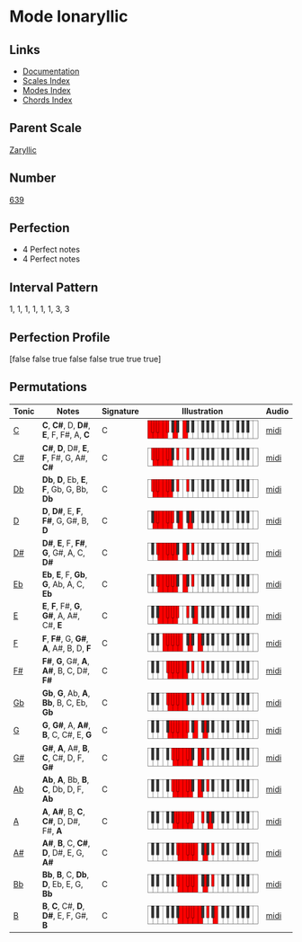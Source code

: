 # Mode Ionaryllic

## Links

- [Documentation](index.md)
- [Scales Index](Scales.md)
- [Modes Index](Modes.md)
- [Chords Index](Chords.md)

## Parent Scale

[Zaryllic](ScaleZaryllic.md)

## Number

[639](https://ianring.com/musictheory/scales/639)

## Perfection

- 4 Perfect notes
- 4 Perfect notes

## Interval Pattern

1, 1, 1, 1, 1, 1, 3, 3

## Perfection Profile

[false false true false false true true true]

## Permutations

| Tonic | Notes | Signature | Illustration | Audio |
|-------|-------|-----------|--------------|-------|
| [C](ModeCNaturalIonaryllic.md) | **C**, **C#**, D, **D#**, **E**, F, F#, A, **C** | C | ![CNaturalIonaryllic](ModeCNaturalIonaryllic.png) | [midi](https://github.com/edipermadi/music/blob/main/docs/ModeCNaturalIonaryllic.mid?raw=true) |
| [C#](ModeCSharpIonaryllic.md) | **C#**, **D**, D#, **E**, **F**, F#, G, A#, **C#** | C | ![CSharpIonaryllic](ModeCSharpIonaryllic.png) | [midi](https://github.com/edipermadi/music/blob/main/docs/ModeCSharpIonaryllic.mid?raw=true) |
| [Db](ModeDFlatIonaryllic.md) | **Db**, **D**, Eb, **E**, **F**, Gb, G, Bb, **Db** | C | ![DFlatIonaryllic](ModeDFlatIonaryllic.png) | [midi](https://github.com/edipermadi/music/blob/main/docs/ModeDFlatIonaryllic.mid?raw=true) |
| [D](ModeDNaturalIonaryllic.md) | **D**, **D#**, E, **F**, **F#**, G, G#, B, **D** | C | ![DNaturalIonaryllic](ModeDNaturalIonaryllic.png) | [midi](https://github.com/edipermadi/music/blob/main/docs/ModeDNaturalIonaryllic.mid?raw=true) |
| [D#](ModeDSharpIonaryllic.md) | **D#**, **E**, F, **F#**, **G**, G#, A, C, **D#** | C | ![DSharpIonaryllic](ModeDSharpIonaryllic.png) | [midi](https://github.com/edipermadi/music/blob/main/docs/ModeDSharpIonaryllic.mid?raw=true) |
| [Eb](ModeEFlatIonaryllic.md) | **Eb**, **E**, F, **Gb**, **G**, Ab, A, C, **Eb** | C | ![EFlatIonaryllic](ModeEFlatIonaryllic.png) | [midi](https://github.com/edipermadi/music/blob/main/docs/ModeEFlatIonaryllic.mid?raw=true) |
| [E](ModeENaturalIonaryllic.md) | **E**, **F**, F#, **G**, **G#**, A, A#, C#, **E** | C | ![ENaturalIonaryllic](ModeENaturalIonaryllic.png) | [midi](https://github.com/edipermadi/music/blob/main/docs/ModeENaturalIonaryllic.mid?raw=true) |
| [F](ModeFNaturalIonaryllic.md) | **F**, **F#**, G, **G#**, **A**, A#, B, D, **F** | C | ![FNaturalIonaryllic](ModeFNaturalIonaryllic.png) | [midi](https://github.com/edipermadi/music/blob/main/docs/ModeFNaturalIonaryllic.mid?raw=true) |
| [F#](ModeFSharpIonaryllic.md) | **F#**, **G**, G#, **A**, **A#**, B, C, D#, **F#** | C | ![FSharpIonaryllic](ModeFSharpIonaryllic.png) | [midi](https://github.com/edipermadi/music/blob/main/docs/ModeFSharpIonaryllic.mid?raw=true) |
| [Gb](ModeGFlatIonaryllic.md) | **Gb**, **G**, Ab, **A**, **Bb**, B, C, Eb, **Gb** | C | ![GFlatIonaryllic](ModeGFlatIonaryllic.png) | [midi](https://github.com/edipermadi/music/blob/main/docs/ModeGFlatIonaryllic.mid?raw=true) |
| [G](ModeGNaturalIonaryllic.md) | **G**, **G#**, A, **A#**, **B**, C, C#, E, **G** | C | ![GNaturalIonaryllic](ModeGNaturalIonaryllic.png) | [midi](https://github.com/edipermadi/music/blob/main/docs/ModeGNaturalIonaryllic.mid?raw=true) |
| [G#](ModeGSharpIonaryllic.md) | **G#**, **A**, A#, **B**, **C**, C#, D, F, **G#** | C | ![GSharpIonaryllic](ModeGSharpIonaryllic.png) | [midi](https://github.com/edipermadi/music/blob/main/docs/ModeGSharpIonaryllic.mid?raw=true) |
| [Ab](ModeAFlatIonaryllic.md) | **Ab**, **A**, Bb, **B**, **C**, Db, D, F, **Ab** | C | ![AFlatIonaryllic](ModeAFlatIonaryllic.png) | [midi](https://github.com/edipermadi/music/blob/main/docs/ModeAFlatIonaryllic.mid?raw=true) |
| [A](ModeANaturalIonaryllic.md) | **A**, **A#**, B, **C**, **C#**, D, D#, F#, **A** | C | ![ANaturalIonaryllic](ModeANaturalIonaryllic.png) | [midi](https://github.com/edipermadi/music/blob/main/docs/ModeANaturalIonaryllic.mid?raw=true) |
| [A#](ModeASharpIonaryllic.md) | **A#**, **B**, C, **C#**, **D**, D#, E, G, **A#** | C | ![ASharpIonaryllic](ModeASharpIonaryllic.png) | [midi](https://github.com/edipermadi/music/blob/main/docs/ModeASharpIonaryllic.mid?raw=true) |
| [Bb](ModeBFlatIonaryllic.md) | **Bb**, **B**, C, **Db**, **D**, Eb, E, G, **Bb** | C | ![BFlatIonaryllic](ModeBFlatIonaryllic.png) | [midi](https://github.com/edipermadi/music/blob/main/docs/ModeBFlatIonaryllic.mid?raw=true) |
| [B](ModeBNaturalIonaryllic.md) | **B**, **C**, C#, **D**, **D#**, E, F, G#, **B** | C | ![BNaturalIonaryllic](ModeBNaturalIonaryllic.png) | [midi](https://github.com/edipermadi/music/blob/main/docs/ModeBNaturalIonaryllic.mid?raw=true) |
